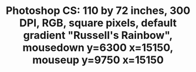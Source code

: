 ---
ee_id: '80'
site: '1'
type: '2'
url: 2011-008-photoshop-cs
title: 'Photoshop CS: 110 by 72 inches, 300 DPI, RGB, square pixels, default gradient
  "Russell''s Rainbow", mousedown y=6300 x=15150, mouseup y=9750 x=15150'
year: '2011'
display_year: '2011'
medium: Chromogenic print
dims: '110 x 72 inches '
pitch: ''
ps: ''
live_url: ''
related: ''
youtube: ''
related_code: ''
imgs: photoshop-cs-2011-008-full-cropped-database-AR.jpg
subheading: ''
download: ''
add_credit: ''
commission: ''
layout: things-i-made
---